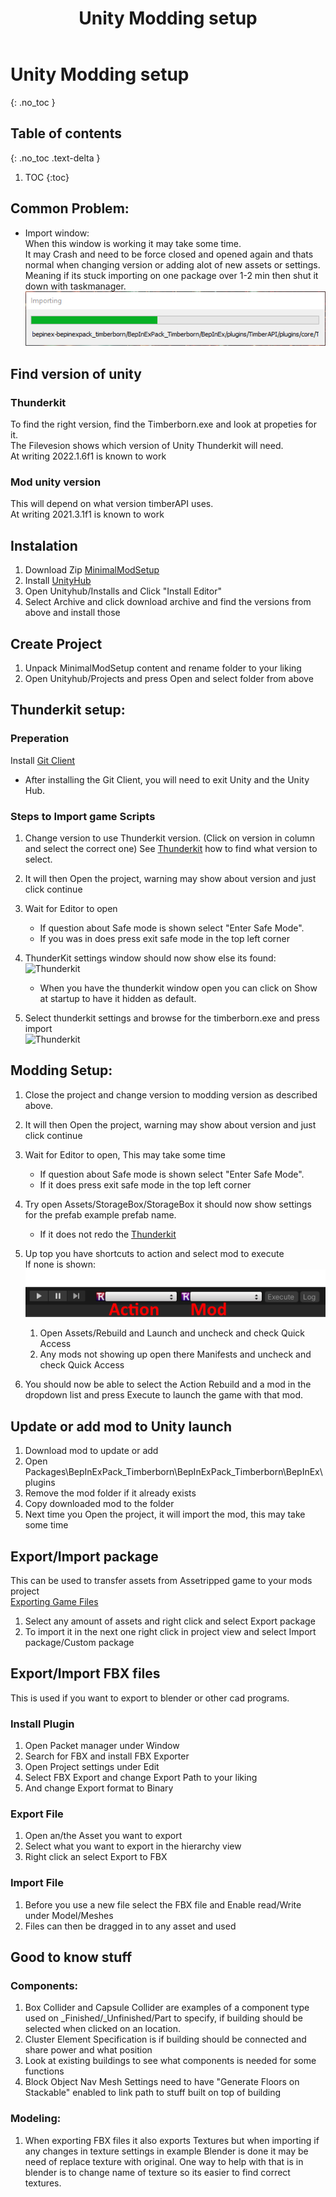 ﻿---
title: Unity Modding setup
permalink: /making_mods/unity_modding/
nav_order: 0
layout: page
has_toc: true
parent: Making Mods
---
# Unity Modding setup
{: .no_toc }

## Table of contents
{: .no_toc .text-delta }

1. TOC
{:toc}

## Common Problem:
* Import window:  
    When this window is working it may take some time.  
    It may Crash and need to be force closed and opened again and thats normal when changing version or adding alot of new assets or settings.  
    Meaning if its stuck importing on one package over 1-2 min then shut it down with taskmanager.  
    ![Import Window](/assets/images/Unity_Import.png)  

## Find version of unity

### Thunderkit
To find the right version, find the Timberborn.exe and look at propeties for it.   
The Filevesion shows which version of Unity Thunderkit will need.   
At writing 2022.1.6f1 is known to work

### Mod unity version
This will depend on what version timberAPI uses.  
At writing 2021.3.1f1 is known to work


## Instalation
1. Download Zip [MinimalModSetup](https://github.com/KnatteAnka/MinimalModSetup)  
1. Install [UnityHub](https://unity3d.com/get-unity/download)
1. Open Unityhub/Installs and Click "Install Editor"
1. Select Archive and click download archive and find the versions from above and install those

## Create Project
1. Unpack MinimalModSetup content and rename folder to your liking
1. Open Unityhub/Projects and press Open and select folder from above

## Thunderkit setup:
### Preperation 
Install [Git Client](https://git-scm.com/download/win)
* After installing the Git Client, you will need to exit Unity and the Unity Hub.
### Steps to Import game Scripts
1. Change version to use Thunderkit version. (Click on version in column and select the correct one) See [Thunderkit](#thunderkit) how to find what version to select.
1. It will then Open the project, warning may show about version and just click continue

1. Wait for Editor to open
    * If question about Safe mode is shown select "Enter Safe Mode".
    * If you was in  does press exit safe mode in the top left corner 
1. ThunderKit settings window should now show else its found:  
    ![Thunderkit](/assets/images/assetripper/thunderkit.png)  
    * When you have the thunderkit window open you can click on Show at startup to have it hidden as default.
1. Select thunderkit settings and browse for the timberborn.exe and press import  
![Thunderkit](/assets/images/assetripper/thunderkit_import.png)  
    
    

## Modding Setup:   
1. Close the project and change version to modding version as described above.
1. It will then Open the project, warning may show about version and just click continue
1. Wait for Editor to open, This may take some time
    * If question about Safe mode is shown select "Enter Safe Mode".  
    * If it does press exit safe mode in the top left corner 
1. Try open Assets/StorageBox/StorageBox it should now show settings for the prefab example prefab name.
    * If it does not redo the [Thunderkit](#steps-to-import-game-scripts)
1. Up top you have shortcuts to action and select mod to execute  
    If none is shown:  
![](/assets/images/unity_selectmod.png)
    1. Open Assets/Rebuild and Launch and uncheck and check Quick Access
    1. Any mods not showing up open there Manifests and uncheck and check Quick Access
    
1. You should now be able to select the Action Rebuild and a mod in the dropdown list and press Execute to launch the game with that mod.
           

## Update or add mod to Unity launch
1. Download mod to update or add
1. Open Packages\BepInExPack_Timberborn\BepInExPack_Timberborn\BepInEx\plugins
1. Remove the mod folder if it already exists
1. Copy downloaded mod to the folder
1. Next time you Open the project, it will import the mod, this may take some time

## Export/Import package
This can be used to transfer assets from Assetripped game to your mods project  
[Exporting Game Files](/making_mods/exporting_game_files/)
[]()
1. Select any amount of assets and right click and select Export package
2. To import it in the next one right click in project view and select Import package/Custom package

## Export/Import FBX files
This is used if you want to export to blender or other cad programs.  

### Install Plugin
1. Open Packet manager under Window 
2. Search for FBX and install FBX Exporter
3. Open Project settings under Edit
4. Select FBX Export and change Export Path to your liking
5. And change Export format to Binary

### Export File
1. Open an/the Asset you want to export 
2. Select what you want to export in the hierarchy view
3. Right click an select Export to FBX

### Import File
1. Before you use a new file select the FBX file and Enable read/Write under Model/Meshes
1. Files can then be dragged in to any asset and used


## Good to know stuff
### Components:
1. Box Collider and Capsule Collider are examples of a component type used on _Finished/_Unfinished/Part to specify, if building should be selected when clicked on an location.
2. Cluster Element Specification is if building should be connected and share power and what position
3. Look at existing buildings to see what components is needed for some functions
4. Block Object Nav Mesh Settings need to have "Generate Floors on Stackable" enabled to link path to stuff built on top of building

### Modeling:
1. When exporting FBX files it also exports Textures but when importing if any changes in texture settings in example Blender is done it may be need of replace texture with original.
One way to help with that is in blender is to change name of texture so its easier to find correct textures.    
